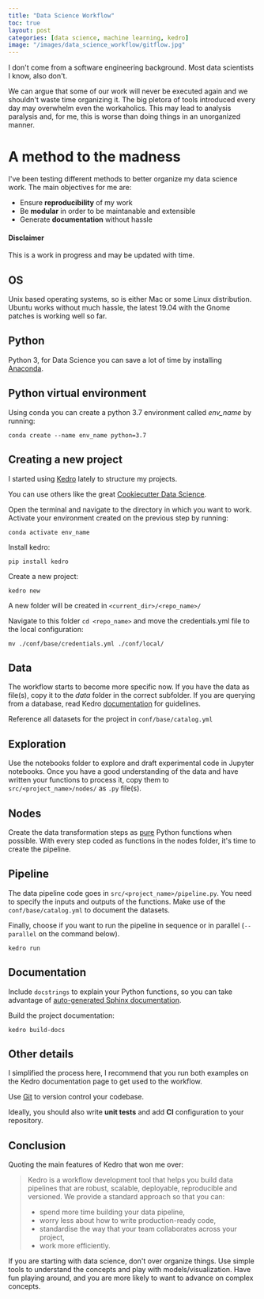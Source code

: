```yaml
---
title: "Data Science Workflow"
toc: true
layout: post
categories: [data science, machine learning, kedro]
image: "/images/data_science_workflow/gitflow.jpg"
---
```


I don't come from a software engineering background. Most data scientists I know, also don't.  

We can argue that some of our work will never be executed again and we shouldn't waste time organizing it. The big pletora of tools introduced every day may overwhelm even the workaholics. This may lead to analysis paralysis and, for me, this is worse than doing things in an unorganized manner.

# A method to the madness

I've been testing different methods to better organize my data science work. The main objectives for me are:

- Ensure **reproducibility** of my work
- Be **modular** in order to be maintanable and extensible
- Generate **documentation** without hassle

#### Disclaimer

This is a work in progress and may be updated with time.

## OS

Unix based operating systems, so is either Mac or some Linux distribution. Ubuntu works without much hassle, the latest 19.04 with the Gnome patches is working well so far.

## Python

Python 3, for Data Science you can save a lot of time by installing [Anaconda](https://www.anaconda.com/distribution/#linux).

## Python virtual environment

Using conda you can create a python 3.7 environment called *env_name* by running:

```
conda create --name env_name python=3.7
```

## Creating a new project

I started using [Kedro](https://kedro.readthedocs.io/en/latest/index.html) lately to structure my projects.

You can use others like the great [Cookiecutter Data Science](https://github.com/drivendata/cookiecutter-data-science).

Open the terminal and navigate to the directory in which you want to work. Activate your environment created on the previous step by running:

```
conda activate env_name
```

Install kedro:

```
pip install kedro
```

Create a new project:

```
kedro new
```

A new folder will be created in `<current_dir>/<repo_name>/`

Navigate to this folder `cd <repo_name>` and move the credentials.yml file to the local configuration:

```
mv ./conf/base/credentials.yml ./conf/local/
```

## Data

The workflow starts to become more specific now. If you have the data as file(s), copy it to the *data* folder in the correct subfolder. If you are querying from a database, read Kedro [documentation](https://kedro.readthedocs.io/en/latest/04_user_guide/04_data_catalog.html) for guidelines.

Reference all datasets for the project in `conf/base/catalog.yml`

## Exploration

Use the notebooks folder to explore and draft experimental code in Jupyter notebooks. Once you have a good understanding of the data and have written your functions to process it, copy them to `src/<project_name>/nodes/` as `.py` file(s).

## Nodes

Create the data transformation steps as [pure](https://en.wikipedia.org/wiki/Pure_function) Python functions when possible. With every step coded as functions in the nodes folder, it's time to create the pipeline.

## Pipeline

The data pipeline code goes in `src/<project_name>/pipeline.py`. You need to specify the inputs and outputs of the functions. Make use of the `conf/base/catalog.yml` to document the datasets.

Finally, choose if you want to run the pipeline in sequence or in parallel (`--parallel` on the command below).

```
kedro run
```

## Documentation

Include `docstrings` to explain your Python functions, so you can take advantage of [auto-generated Sphinx documentation](http://www.sphinx-doc.org/en/master/).

Build the project documentation:
```
kedro build-docs
```

## Other details

I simplified the process here, I recommend that you run both examples on the Kedro documentation page to get used to the workflow. 

Use [Git](https://git-scm.com/) to version control your codebase.

Ideally, you should also write **unit tests** and add **CI** configuration to your repository.


## Conclusion

Quoting the main features of Kedro that won me over:

> Kedro is a workflow development tool that helps you build data pipelines that are robust, scalable, deployable, reproducible and versioned. We provide a standard approach so that you can:
> 
> - spend more time building your data pipeline,
> - worry less about how to write production-ready code,
> - standardise the way that your team collaborates across your project,
> - work more efficiently.

If you are starting with data science, don't over organize things. Use simple tools to understand the concepts and play with models/visualization. Have fun playing around, and you are more likely to want to advance on complex concepts.
